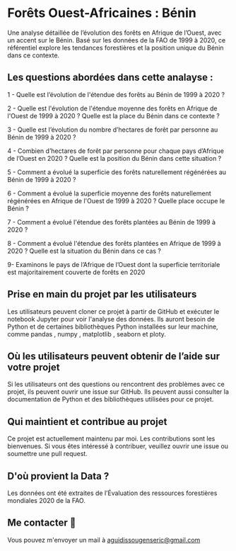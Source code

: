 # Forêts Ouest-Africaines : Bénin
Une analyse détaillée de l’évolution des forêts en Afrique de l’Ouest, avec un accent sur le Bénin. Basé sur les données de la FAO de 1999 à 2020, ce référentiel explore les tendances forestières et la position unique du Bénin dans ce contexte.

## Les questions abordées dans cette analayse : 
1 - Quelle est l’évolution de l'étendue des forêts au Bénin de 1999 à 2020 ?

2 - Quelle est l'évolution de l'étendue moyenne des forêts en Afrique de l'Ouest de 1999 à 2020 ? Quelle est la place du Bénin dans ce contexte ?

3 - Quelle est l’évolution du nombre d’hectares de forêt par personne au Bénin de 1999 à 2020 ?

4 - Combien d’hectares de forêt par personne pour chaque pays d’Afrique de l’Ouest en 2020 ? Quelle est la position du Bénin dans cette situation ?

5 - Comment a évolué la superficie des forêts naturellement régénérées au Bénin de 1999 à 2020 ?

6 - Comment a évolué la superficie moyenne des forêts naturellement régénérées en Afrique de l'Ouest de 1999 à 2020 ? Quelle place occupe le Bénin ?

7 - Comment a évolué l'étendue des forêts plantées au Bénin de 1999 à 2020 ?

8 - Comment a évolué l'étendue des forêts plantées en Afrique de 1999 à 2020 ? Quelle est la situation du Bénin dans ce cas ?

9- Examinons le pays de l’Afrique de l’Ouest dont la superficie territoriale est majoritairement couverte de forêts en 2020


## Prise en main du projet par les utilisateurs
Les utilisateurs peuvent cloner ce projet à partir de GitHub et exécuter le notebook Jupyter pour voir l'analyse des données. Ils auront besoin de Python et de certaines bibliothèques Python installées sur leur machine, comme pandas , numpy , matplotlib , seaborn et ploty.

## Où les utilisateurs peuvent obtenir de l’aide sur votre projet
Si les utilisateurs ont des questions ou rencontrent des problèmes avec ce projet, ils peuvent ouvrir une issue sur GitHub. Ils peuvent aussi consulter la documentation de Python et des bibliothèques utilisées pour ce projet.

## Qui maintient et contribue au projet
Ce projet est actuellement maintenu par moi. Les contributions sont les bienvenues. Si vous êtes intéressé à contribuer, veuillez ouvrir une issue ou soumettre une pull request.

## D'où provient la Data ?
Les données ont été extraites de l’Évaluation des ressources forestières mondiales 2020 de la FAO.

## Me contacter 📩

Vous pouvez m'envoyer un mail à aguidissougenseric@gmail.com
